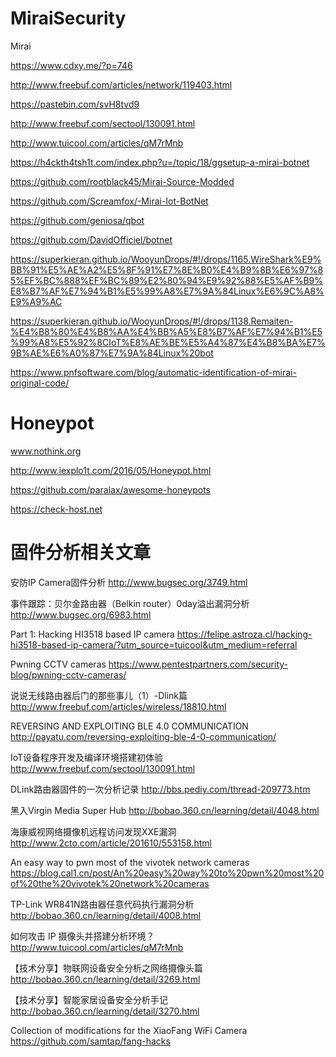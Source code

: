 # MiraiSecurity
Mirai 

https://www.cdxy.me/?p=746  

http://www.freebuf.com/articles/network/119403.html  

https://pastebin.com/svH8tvd9  

http://www.freebuf.com/sectool/130091.html

http://www.tuicool.com/articles/qM7rMnb  

https://h4ckth4tsh1t.com/index.php?u=/topic/18/ggsetup-a-mirai-botnet  

https://github.com/rootblack45/Mirai-Source-Modded  

https://github.com/Screamfox/-Mirai-Iot-BotNet  

https://github.com/geniosa/qbot  

https://github.com/DavidOfficiel/botnet   

https://superkieran.github.io/WooyunDrops/#!/drops/1165.WireShark%E9%BB%91%E5%AE%A2%E5%8F%91%E7%8E%B0%E4%B9%8B%E6%97%85%EF%BC%888%EF%BC%89%E2%80%94%E9%92%88%E5%AF%B9%E8%B7%AF%E7%94%B1%E5%99%A8%E7%9A%84Linux%E6%9C%A8%E9%A9%AC  

https://superkieran.github.io/WooyunDrops/#!/drops/1138.Remaiten-%E4%B8%80%E4%B8%AA%E4%BB%A5%E8%B7%AF%E7%94%B1%E5%99%A8%E5%92%8CIoT%E8%AE%BE%E5%A4%87%E4%B8%BA%E7%9B%AE%E6%A0%87%E7%9A%84Linux%20bot 

https://www.pnfsoftware.com/blog/automatic-identification-of-mirai-original-code/  



# Honeypot
www.nothink.org  

http://www.iexplo1t.com/2016/05/Honeypot.html  

https://github.com/paralax/awesome-honeypots

https://check-host.net  


# 固件分析相关文章
安防IP Camera固件分析
http://www.bugsec.org/3749.html

事件跟踪：贝尔金路由器（Belkin router）0day溢出漏洞分析
http://www.bugsec.org/6983.html  

Part 1: Hacking HI3518 based IP camera
https://felipe.astroza.cl/hacking-hi3518-based-ip-camera/?utm_source=tuicool&utm_medium=referral  

Pwning CCTV cameras
https://www.pentestpartners.com/security-blog/pwning-cctv-cameras/  

说说无线路由器后门的那些事儿（1）-Dlink篇
http://www.freebuf.com/articles/wireless/18810.html  

REVERSING AND EXPLOITING BLE 4.0 COMMUNICATION
http://payatu.com/reversing-exploiting-ble-4-0-communication/  

IoT设备程序开发及编译环境搭建初体验
http://www.freebuf.com/sectool/130091.html  

DLink路由器固件的一次分析记录
http://bbs.pediy.com/thread-209773.htm  

黑入Virgin Media Super Hub
http://bobao.360.cn/learning/detail/4048.html  

海康威视网络摄像机远程访问发现XXE漏洞
http://www.2cto.com/article/201610/553158.html  

An easy way to pwn most of the vivotek network cameras
https://blog.cal1.cn/post/An%20easy%20way%20to%20pwn%20most%20of%20the%20vivotek%20network%20cameras  

TP-Link WR841N路由器任意代码执行漏洞分析
http://bobao.360.cn/learning/detail/4008.html  

如何攻击 IP 摄像头并搭建分析环境？
http://www.tuicool.com/articles/qM7rMnb  

【技术分享】物联网设备安全分析之网络摄像头篇
http://bobao.360.cn/learning/detail/3269.html  

【技术分享】智能家居设备安全分析手记
http://bobao.360.cn/learning/detail/3270.html  

Collection of modifications for the XiaoFang WiFi Camera
https://github.com/samtap/fang-hacks  


